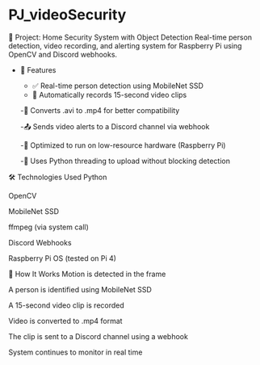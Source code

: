 # PJ_videoSecurity

📂 Project: Home Security System with Object Detection
Real-time person detection, video recording, and alerting system for Raspberry Pi using OpenCV and Discord webhooks.

* 📸 Features
  *  ✅ Real-time person detection using MobileNet SSD
  * 🎥 Automatically records 15-second video clips

  -🔄 Converts .avi to .mp4 for better compatibility

  -📤 Sends video alerts to a Discord channel via webhook

  -🧠 Optimized to run on low-resource hardware (Raspberry Pi)

  -🔁 Uses Python threading to upload without blocking detection

🛠️ Technologies Used
Python

OpenCV

MobileNet SSD

ffmpeg (via system call)

Discord Webhooks

Raspberry Pi OS (tested on Pi 4)

🚀 How It Works
Motion is detected in the frame

A person is identified using MobileNet SSD

A 15-second video clip is recorded

Video is converted to .mp4 format

The clip is sent to a Discord channel using a webhook

System continues to monitor in real time
